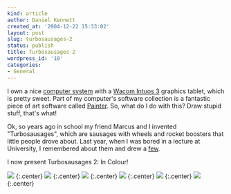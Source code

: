```yaml
---
kind: article
author: Daniel Kennett
created_at: '2004-12-22 15:33:02'
layout: post
slug: turbosausages-2
status: publish
title: Turbosausages 2
wordpress_id: '10'
categories:
- General
---
```


I own a nice <a href="/pictures/desk/finished.jpg">computer system</a> with a <a href="http://www.wacom-europe.com/uk/products/intuos/intuos3_a5.asp">Wacom Intuos 3</a> graphics tablet, which is pretty sweet. Part of my computer's software collection is a fantastic piece of art software called <a href="http://www.corel.com/painterix/home/index.html">Painter</a>. So, what do I do with this? Draw stupid stuff, that's what!

Ok, so years ago in school my friend Marcus and I invented "Turbosausages", which are sausages with wheels and rocket boosters that little people drove about. Last year, when I was bored in a lecture at University, I remembered about them and drew a <a href="/turbo/">few</a>.

I now present Turbosausages 2: In Colour!


<img src="/pictures/ts2/1.gif"/>
{:.center}

<img src="/pictures/ts2/2.gif"/>
{:.center}

<img src="/pictures/ts2/3.gif"/>
{:.center}

<img src="/pictures/ts2/4.gif"/>
{:.center}

<img src="/pictures/ts2/5.gif"/>
{:.center}

<img src="/pictures/ts2/6.gif"/>
{:.center}
